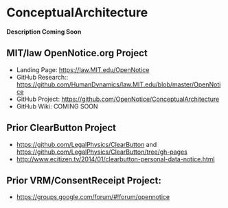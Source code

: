 # ConceptualArchitecture

**Description Coming Soon**

## MIT/law OpenNotice.org Project
* Landing Page: https://law.MIT.edu/OpenNotice 
* GitHub Research:: https://github.com/HumanDynamics/law.MIT.edu/blob/master/OpenNotice 
* GitHub Project: https://github.com/OpenNotice/ConceptualArchitecture 
* GitHub Wiki: COMING SOON


## Prior ClearButton Project
* https://github.com/LegalPhysics/ClearButton and https://github.com/LegalPhysics/ClearButton/tree/gh-pages 
* http://www.ecitizen.tv/2014/01/clearbutton-personal-data-notice.html 

## Prior VRM/ConsentReceipt Project: 
* https://groups.google.com/forum/#!forum/opennotice

